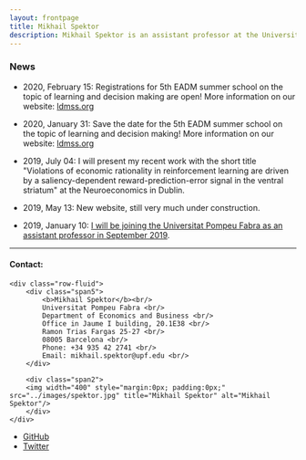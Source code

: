 ```yaml
---
layout: frontpage
title: Mikhail Spektor
description: Mikhail Spektor is an assistant professor at the Universitat Pompeu Fabra.
---
```


<h3 id="news">News</h3>
<ul>
	<li>
		<p>2020, February 15: Registrations for 5th EADM summer school on the topic of learning and decision making are open! More information on our website: <a href="https://ldmss.org">ldmss.org</a>
</p>
	</li>
	<li>
		<p>2020, January 31: Save the date for the 5th EADM summer school on the topic of learning and decision making! More information on our website: <a href="https://ldmss.org">ldmss.org</a>
</p>
	</li>
	<li>
		<p>2019, July 04: I will present my recent work with the short title "Violations of economic rationality in reinforcement learning are driven by a saliency-dependent reward-prediction-error signal in the ventral striatum" at the Neuroeconomics in Dublin.</p>
	</li>
	<li>
		<p>2019, May 13: New website, still very much under construction.</p>
	</li>
	<li>
		<p>2019, January 10: <a href="https://www.upf.edu/web/econ/home/-/asset_publisher/Vld4rb7onACA/content/id/223597180/maximized">I will be joining the Universitat Pompeu Fabra as an assistant professor in September 2019</a>.</p>
	</li>
</ul>


---


<div class="container">
<h4><a name="contact"></a>Contact:</h4>

    <div class="row-fluid">
        <div class="span5">
            <b>Mikhail Spektor</b><br/>
            Universitat Pompeu Fabra <br/>
            Department of Economics and Business <br/>
            Office in Jaume I building, 20.1E38 <br/>
            Ramon Trias Fargas 25-27 <br/>
            08005 Barcelona <br/>
            Phone: +34 935 42 2741 <br/>
            Email: mikhail.spektor@upf.edu <br/>
        </div>

        <div class="span2">
        <img width="400" style="margin:0px; padding:0px;" src="../images/spektor.jpg" title="Mikhail Spektor" alt="Mikhail Spektor"/>
        </div>
    </div>
</div>

<div class="navbar">
  <div class="navbar-inner">
      <ul class="nav">
          <li><a href="https://github.com/msspektor">GitHub</a></li>
          <li><a href="https://twitter.com/SpektorMikhail">Twitter</a></li>
      </ul>
  </div>
</div>
